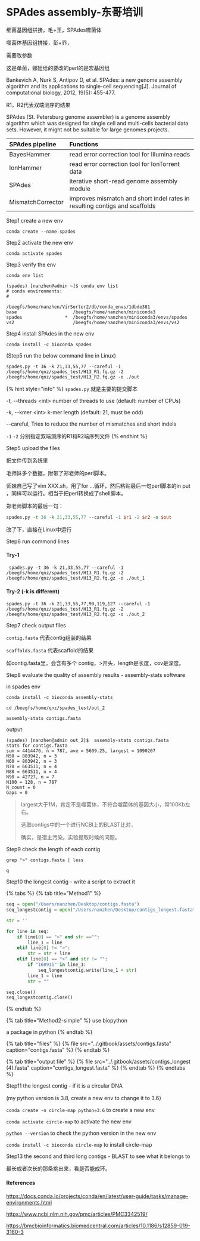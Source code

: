 # SPAdes assembly-东哥培训

细菌基因组拼接，毛+王，SPAdes噬菌体

噬菌体基因组拼接，彭+乔，

需要改参数

这是单菌，娜姐给的要改的perl的是宏基因组

Bankevich A, Nurk S, Antipov D, et al. SPAdes: a new genome assembly algorithm and its applications to single-cell sequencing\[J\]. Journal of computational biology, 2012, 19\(5\): 455-477.

R1，R2代表双端测序的结果

SPAdes \(St. Petersburg genome assembler\) is a genome assembly algorithm which was designed for single cell and multi-cells bacterial data sets. However, it might not be suitable for large genomes projects.

| **SPAdes pipeline** | **Functions** |
| :--- | :--- |
| BayesHammer  | read error correction tool for Illumina reads |
| IonHammer | read error correction tool for IonTorrent data |
| SPAdes | iterative short-read genome assembly module |
| MismatchCorrector | improves mismatch and short indel rates in resulting contigs and scaffolds |

Step1 create a new env

`conda create --name spades`

Step2 activate the new env

`conda activate spades`

Step3 verify the env

`conda env list` 

```text
(spades) [nanzhen@admin ~]$ conda env list
# conda environments:
#
                         /beegfs/home/nanzhen/VirSorter2/db/conda_envs/1dbde381
base                     /beegfs/home/nanzhen/miniconda3
spades                *  /beegfs/home/nanzhen/miniconda3/envs/spades
vs2                      /beegfs/home/nanzhen/miniconda3/envs/vs2

```

Step4 install SPAdes in the new env

`conda install -c bioconda spades`

\(Step5 run the below command line in Linux\)

`spades.py -t 36 -k 21,33,55,77 --careful -1 /beegfs/home/qnz/spades_test/H13_R1.fq.gz -2 /beegfs/home/qnz/spades_test/H13_R2.fq.gz -o ./out`

{% hint style="info" %}
`spades.py`  就是主要的提交脚本

-t, --threads &lt;int&gt; number of threads to use \(default: number of CPUs\)

-k, --kmer &lt;int&gt; k-mer length \(default: 21, must be odd\)

--careful, Tries to reduce the number of mismatches and short indels

`-1` `-2` 分别指定双端测序的R1和R2端序列文件
{% endhint %}

Step5 upload the files

把文件传到系统里

毛师妹多个数据，附带了郑老师的perl脚本。

师妹自己写了vim XXX.sh，用了for ...循环，然后粘贴最后一句perl脚本的in put ，同样可以运行。相当于把perl转换成了shell脚本。

郑老师脚本的最后一句：

```perl
spades.py -t 36 -k 21,33,55,77 --careful -1 $r1 -2 $r2 -o $out
```

改了下，直接在Linux中运行

Step6 run commond lines

#### Try-1

```text
 spades.py -t 36 -k 21,33,55,77 --careful -1 /beegfs/home/qnz/spades_test/H13_R1.fq.gz -2 /beegfs/home/qnz/spades_test/H13_R2.fq.gz -o ./out_1
```

#### Try-2 \(-k is different\)

```text
spades.py -t 36 -k 21,33,55,77,99,119,127 --careful -1 /beegfs/home/qnz/spades_test/H13_R1.fq.gz -2 /beegfs/home/qnz/spades_test/H13_R2.fq.gz -o ./out_2
```

Step7 check output files

`contig.fasta` 代表contig组装的结果

`scaffolds.fasta` 代表scaffold的结果

如contig.fasta里，会含有多个 contig，&gt;开头，length是长度，cov是深度。

Step8 evaluate the quality of assembly results - assembly-stats software

in spades env

`conda install -c bioconda assembly-stats` 

`cd /beegfs/home/qnz/spades_test/out_2` 

`assembly-stats contigs.fasta` 

output:

```text
(spades) [nanzhen@admin out_2]$  assembly-stats contigs.fasta
stats for contigs.fasta
sum = 4414476, n = 787, ave = 5609.25, largest = 1090207
N50 = 803942, n = 3
N60 = 803942, n = 3
N70 = 663511, n = 4
N80 = 663511, n = 4
N90 = 42727, n = 7
N100 = 128, n = 787
N_count = 0
Gaps = 0
```

> largest大于1M，肯定不是噬菌体，不符合噬菌体的基因大小，常100Kb左右。
>
> 选取contigs中的一个进行NCBI上的BLAST比对，
>
> 确实，是宿主污染。实验提取时候的问题。

Step9 check the length of each contig

`grep ">" contigs.fasta | less` 

`q` 

Step10 the longest contig - write a script to extract it

{% tabs %}
{% tab title="Method1" %}
```python
seq = open("/Users/nanzhen/Desktop/contigs.fasta")
seq_longestcontig = open("/Users/nanzhen/Desktop/contigs_longest.fasta", 'w')

str = ''

for line in seq:
	if line[0] == ">" and str =="":
		line_1 = line
	elif line[0] != ">":
		str = str + line
	elif line[0] == ">" and str != "":
		if "160931" in line_1:
			seq_longestcontig.write(line_1 + str)
		line_1 = line
		str = ""

seq.close()
seq_longestcontig.close()
```
{% endtab %}

{% tab title="Method2-simple" %}
use biopython

a package in python
{% endtab %}

{% tab title="files" %}
{% file src="../.gitbook/assets/contigs.fasta" caption="contigs.fasta" %}
{% endtab %}

{% tab title="output file" %}
{% file src="../.gitbook/assets/contigs\_longest \(4\).fasta" caption="contigs\_longest.fasta" %}
{% endtab %}
{% endtabs %}

Step11 the longest contig - if it is a circular DNA

\(my python version is 3.8, create a new env to change it to 3.6）

`conda create -n circle-map python=3.6` to create a new env

`conda activate circle-map` to activate the new env

`python --version` to check the python version in the new env

`conda install -c bioconda circle-map` to install circle-map





Step13 the second and third long contigs - BLAST to see what it belongs to







最长或者次长的那条挑出来，看是否能成环。





#### References

https://docs.conda.io/projects/conda/en/latest/user-guide/tasks/manage-environments.html

https://www.ncbi.nlm.nih.gov/pmc/articles/PMC3342519/

https://bmcbioinformatics.biomedcentral.com/articles/10.1186/s12859-019-3160-3









